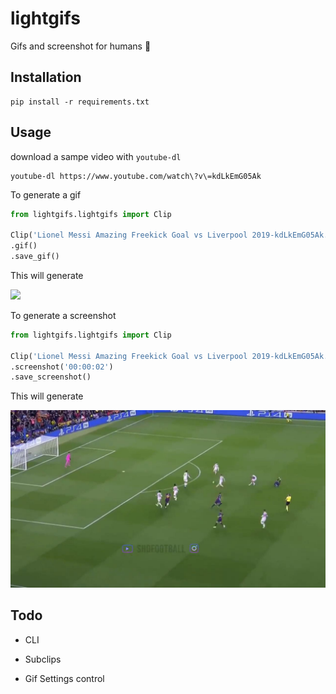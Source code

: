
# lightgifs

Gifs and screenshot for humans :movie_camera:


## Installation

```shell
pip install -r requirements.txt
```

## Usage

download a sampe video with `youtube-dl`

```
youtube-dl https://www.youtube.com/watch\?v\=kdLkEmG05Ak
```

To generate a gif
```python
from lightgifs.lightgifs import Clip

Clip('Lionel Messi Amazing Freekick Goal vs Liverpool 2019-kdLkEmG05Ak.mkv')
.gif()
.save_gif()
```

This will generate

![](./generated_video.gif)


To generate a screenshot
```python
from lightgifs.lightgifs import Clip

Clip('Lionel Messi Amazing Freekick Goal vs Liverpool 2019-kdLkEmG05Ak.mkv')
.screenshot('00:00:02')
.save_screenshot()
```

This will generate

![](./generated_img.jpg)




## Todo

- CLI

- Subclips

- Gif Settings control
